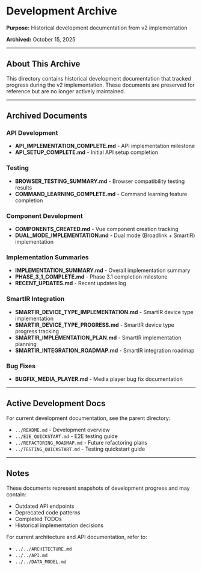 # Development Archive

**Purpose:** Historical development documentation from v2 implementation

**Archived:** October 15, 2025

---

## About This Archive

This directory contains historical development documentation that tracked progress during the v2 implementation. These documents are preserved for reference but are no longer actively maintained.

---

## Archived Documents

### API Development
- **API_IMPLEMENTATION_COMPLETE.md** - API implementation milestone
- **API_SETUP_COMPLETE.md** - Initial API setup completion

### Testing
- **BROWSER_TESTING_SUMMARY.md** - Browser compatibility testing results
- **COMMAND_LEARNING_COMPLETE.md** - Command learning feature completion

### Component Development
- **COMPONENTS_CREATED.md** - Vue component creation tracking
- **DUAL_MODE_IMPLEMENTATION.md** - Dual mode (Broadlink + SmartIR) implementation

### Implementation Summaries
- **IMPLEMENTATION_SUMMARY.md** - Overall implementation summary
- **PHASE_3_1_COMPLETE.md** - Phase 3.1 completion milestone
- **RECENT_UPDATES.md** - Recent updates log

### SmartIR Integration
- **SMARTIR_DEVICE_TYPE_IMPLEMENTATION.md** - SmartIR device type implementation
- **SMARTIR_DEVICE_TYPE_PROGRESS.md** - SmartIR device type progress tracking
- **SMARTIR_IMPLEMENTATION_PLAN.md** - SmartIR implementation planning
- **SMARTIR_INTEGRATION_ROADMAP.md** - SmartIR integration roadmap

### Bug Fixes
- **BUGFIX_MEDIA_PLAYER.md** - Media player bug fix documentation

---

## Active Development Docs

For current development documentation, see the parent directory:
- `../README.md` - Development overview
- `../E2E_QUICKSTART.md` - E2E testing guide
- `../REFACTORING_ROADMAP.md` - Future refactoring plans
- `../TESTING_QUICKSTART.md` - Testing quickstart guide

---

## Notes

These documents represent snapshots of development progress and may contain:
- Outdated API endpoints
- Deprecated code patterns
- Completed TODOs
- Historical implementation decisions

For current architecture and API documentation, refer to:
- `../../ARCHITECTURE.md`
- `../../API.md`
- `../../DATA_MODEL.md`

